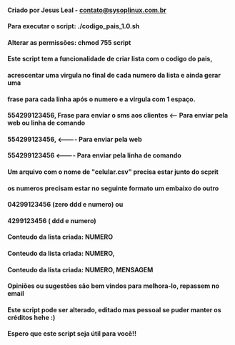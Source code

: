 #### Criado por Jesus Leal - contato@sysoplinux.com.br
####
#### Para executar o script: ./codigo_pais_1.0.sh
#### Alterar as permissões: chmod 755 script
####
#### Este script tem a funcionalidade de criar lista com o codigo do pais,
#### acrescentar uma virgula no final de cada numero da lista e ainda gerar uma 
#### frase para cada linha após o numero e a virgula com 1 espaço.
#### 554299123456, Frase para enviar o sms aos clientes <-- Para enviar pela web ou linha de comando
#### 554299123456, <---- Para enviar pela web
#### 554299123456 <---- Para enviar pela linha de comando
####
#### Um arquivo com o nome de "celular.csv" precisa estar junto do scprit
#### os numeros precisam estar no seguinte formato um embaixo do outro
#### 04299123456 (zero ddd e numero) ou
#### 4299123456 ( ddd e numero)
####
#### Conteudo da lista criada: NUMERO
#### Conteudo da lista criada: NUMERO,
#### Conteudo da lista criada: NUMERO, MENSAGEM
####
#### Opiniões ou sugestões são bem vindos para melhora-lo, repassem no email
#### 
#### Este script pode ser alterado, editado mas pessoal se puder manter os créditos hehe :)
#### Espero que este script seja útil para você!!
####
